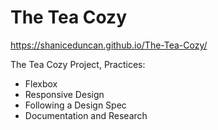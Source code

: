 # The Tea Cozy
https://shaniceduncan.github.io/The-Tea-Cozy/

The Tea Cozy Project, Practices:
- Flexbox
- Responsive Design
- Following a Design Spec
- Documentation and Research
